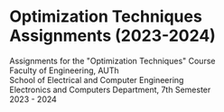 # Optimization Techniques Assignments (2023-2024)
Assignments for the "Optimization Techniques" Course\
Faculty of Engineering, AUTh\
School of Electrical and Computer Engineering\
Electronics and Computers Department, 7th Semester\
2023 - 2024
